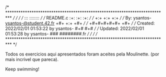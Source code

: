 /* ************************************************************************** */
/*                                                                            */
/*                                                        :::      ::::::::   */
/*   README.c                                           :+:      :+:    :+:   */
/*                                                    +:+ +:+         +:+     */
/*   By: ysantos- <ysantos-@student.42.fr>          +#+  +:+       +#+        */
/*                                                +#+#+#+#+#+   +#+           */
/*   Created: 2022/02/01 01:53:22 by ysantos-          #+#    #+#             */
/*   Updated: 2022/02/01 01:53:28 by ysantos-         ###   ########.fr       */
/*                                                                            */
/* ************************************************************************** */


Todos os exercicios aqui apresentados foram aceites pela Moulinette. (por mais incrivel que pareca).

Keep swimming!